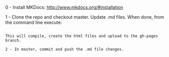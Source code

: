 0 - Install MKDocs: http://www.mkdocs.org/#installation

1 - Clone the repo and checkout master. Update .md files. When done, from the command line execute:
```mkdocs gh-deploy

This will compile, create the html files and upload to the gh-pages branch.

2 - In master, commit and push the .md file changes.
